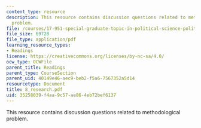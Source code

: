 ```yaml
---
content_type: resource
description: This resource contains discussion questions related to methodological
  problem.
file: /courses/17-951-special-graduate-topic-in-political-science-political-behavior-fall-2005/35258039f4aa9c57ae864eb72bef6137_8_research.pdf
file_size: 69728
file_type: application/pdf
learning_resource_types:
- Readings
license: https://creativecommons.org/licenses/by-nc-sa/4.0/
ocw_type: OCWFile
parent_title: Readings
parent_type: CourseSection
parent_uid: 40149e46-aec9-beb2-f5a6-7567352a5d14
resourcetype: Document
title: 8_research.pdf
uid: 35258039-f4aa-9c57-ae86-4eb72bef6137
---
```

This resource contains discussion questions related to methodological problem.
